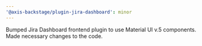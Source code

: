 ```yaml
---
'@axis-backstage/plugin-jira-dashboard': minor
---
```


Bumped Jira Dashboard frontend plugin to use Material UI v.5 components. Made necessary changes to the code.
